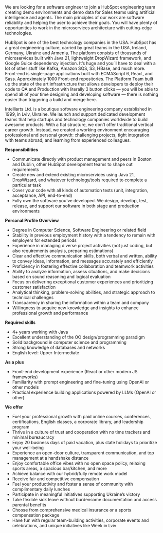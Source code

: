 We are looking for a software engineer to join a HubSpot engineering team
creating demo environments and demo data for Sales teams using artificial
intelligence and agents. The main principles of our work are software
reliability and helping the user to achieve their goals. You will have plenty
of opportunities to work in the microservices architecture with cutting-edge
technologies.

HubSpot is one of the best technology companies in the USA. HubSpot has a
great engineering culture, carried by great teams in the USA, Ireland,
Germany, Ukraine and Armenia. The platform consists of thousands of
microservices built with Java 21, lightweight DropWizard framework, and Google
Guice dependency injection. It’s huge and you’ll have to deal with a lot of
other stuff like Kafka, Amazon SQS, S3, HBase, and much more. Front-end is
single-page applications built with ECMAScript 6, React, and Sass.
Approximately 1000 Front-end repositories. The Platform Team built up the
state of the art infrastructure that allows developers to deploy their code to
QA and Production with literally 3 button clicks — you will be able to spend
all of your time designing and developing software — there is nothing easier
than triggering a build and merge here.

Intelliarts Ltd. is a boutique software engineering company established in
1999, in Lviv, Ukraine. We launch and support dedicated development teams that
help startups and technology companies worldwide to build awesome products.
With a flat structure, we don’t offer traditional vertical career growth.
Instead, we created a working environment encouraging professional and
personal growth: challenging projects, tight integration with teams abroad,
and learning from experienced colleagues.

**Responsibilities**

  * Communicate directly with product management and peers in Boston and Dublin, other HubSpot development teams to shape out requirements
  * Create new and extend existing microservices using Java 21, DropWizard, and whatever technology/tools required to complete a particular task
  * Cover your code with all kinds of automation tests (unit, integration, acceptance, API, end-to-end)
  * Fully own the software you’ve developed. We design, develop, test, release, and support our software in both stage and production environments

**Personal Profile Overview**

  * Degree in Computer Science, Software Engineering or related field
  * Stability in previous employment history with a tendency to remain with employers for extended periods
  * Experience in managing diverse project activities (not just coding, but also requirements analysis, preparing estimations)
  * Clear and effective communication skills, both verbal and written, ability to convey ideas, information, and messages accurately and efficiently
  * Proficiency in fostering effective collaboration and teamwork activities
  * Ability to analyze information, assess situations, and make decisions based on sound reasoning and logical evaluation
  * Focus on delivering exceptional customer experiences and prioritizing customer satisfaction
  * Analytical thinking, problem-solving abilities, and strategic approach to technical challenges
  * Transparency in sharing the information within a team and company
  * Willingness to acquire new knowledge and insights to enhance professional growth and performance

**Required skills**

  * 4+ years working with Java
  * Excellent understanding of the OO design/programming paradigm
  * Solid background in computer science and programming
  * Strong knowledge of databases and networks
  * English level: Upper-Intermediate

**As a plus**

  * Front-end development experience (React or other modern JS frameworks)
  * Familiarity with prompt engineering and fine-tuning using OpenAI or other models
  * Practical experience building applications powered by LLMs (OpenAI or other)

**We offer**

  * Fuel your professional growth with paid online courses, conferences, certifications, English classes, a corporate library, and leadership program
  * Thrive in a culture of trust and cooperation with no time trackers and minimal bureaucracy
  * Enjoy 20 business days of paid vacation, plus state holidays to prioritize your well-being
  * Experience an open-door culture, transparent communication, and top management at a handshake distance
  * Enjoy comfortable office vibes with no open space policy, relaxing sports areas, a spacious bar/kitchen, and more
  * Achieve balance with our hybrid/fully remote work model
  * Receive fair and competitive compensation
  * Fuel your productivity and foster a sense of community with complimentary daily lunches
  * Participate in meaningful initiatives supporting Ukraine’s victory
  * Take flexible sick leave without burdensome documentation and access parental benefits
  * Choose from comprehensive medical insurance or a sports compensation package
  * Have fun with regular team-building activities, corporate events and celebrations, and unique initiatives like Week in Lviv
